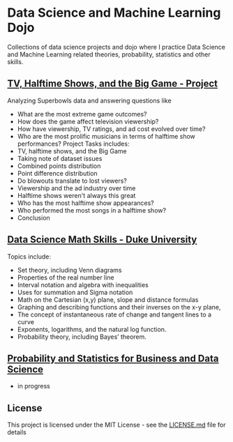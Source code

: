 # Data Science and Machine Learning Dojo

Collections of data science projects and dojo where I practice Data Science and Machine Learning related theories, probability, statistics and other skills.

## [TV, Halftime Shows, and the Big Game - Project](https://www.datacamp.com/projects/684)
Analyzing Superbowls data and answering questions like
+ What are the most extreme game outcomes?
+ How does the game affect television viewership?
+ How have viewership, TV ratings, and ad cost evolved over time?
+ Who are the most prolific musicians in terms of halftime show performances?
Project Tasks includes:
+ TV, halftime shows, and the Big Game
+ Taking note of dataset issues
+ Combined points distribution
+ Point difference distribution
+ Do blowouts translate to lost viewers?
+ Viewership and the ad industry over time
+ Halftime shows weren't always this great
+ Who has the most halftime show appearances?
+ Who performed the most songs in a halftime show?
+ Conclusion

## [Data Science Math Skills - Duke University](https://www.coursera.org/learn/datasciencemathskills)
Topics include:
+ Set theory, including Venn diagrams
+ Properties of the real number line
+ Interval notation and algebra with inequalities
+ Uses for summation and Sigma notation
+ Math on the Cartesian (x,y) plane, slope and distance formulas
+ Graphing and describing functions and their inverses on the x-y plane,
+ The concept of instantaneous rate of change and tangent lines to a curve
+ Exponents, logarithms, and the natural log function.
+ Probability theory, including Bayes’ theorem.


## [Probability and Statistics for Business and Data Science](https://www.udemy.com/course/probability-and-statistics-for-business-and-data-science/)
+ in progress


## License
This project is licensed under the MIT License - see the [LICENSE.md](LICENSE.md) file for details
